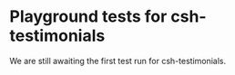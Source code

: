 # Playground tests for csh-testimonials
We are still awaiting the first test run for csh-testimonials.
